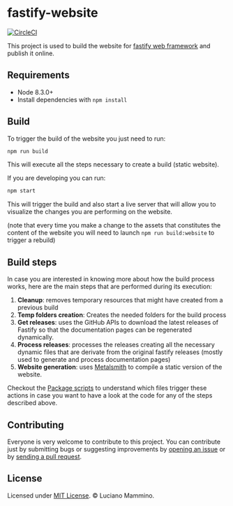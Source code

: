 # fastify-website

[![CircleCI](https://circleci.com/gh/lmammino/fastify-website.svg?style=shield)](https://circleci.com/gh/lmammino/fastify-website)

This project is used to build the website for [fastify web framework](https://github.com/fastify/fastify) and publish it online.


## Requirements

 - Node 8.3.0+
 - Install dependencies with `npm install`


## Build

To trigger the build of the website you just need to run:

```bash
npm run build
```

This will execute all the steps necessary to create a build (static website).

If you are developing you can run:

```bash
npm start
```

This will trigger the build and also start a live server that will allow you to visualize the changes you are performing on the website.

(note that every time you make a change to the assets that constitutes the content of the website you will need to launch `npm run build:website` to trigger a rebuild)


## Build steps

In case you are interested in knowing more about how the build process works, here are the main steps that are performed during its execution:

  1. **Cleanup**: removes temporary resources that might have created from a previous build
  2. **Temp folders creation**: Creates the needed folders for the build process
  3. **Get releases**: uses the GitHub APIs to download the latest releases of Fastify so that the documentation pages can be regenerated dynamically.
  4. **Process releases**: processes the releases creating all the necessary dynamic files that are derivate from the original fastify releases (mostly used to generate and process documentation pages)
  5. **Website generation**: uses [Metalsmith](http://www.metalsmith.io/) to compile a static version of the website.

Checkout the [Package scripts](package.json) to understand which files trigger these actions in case you want to have a look at the code for any of the steps described above.


## Contributing

Everyone is very welcome to contribute to this project.
You can contribute just by submitting bugs or suggesting improvements by
[opening an issue](issues) or by [sending a pull request](pulls).


## License
Licensed under [MIT License](LICENSE). © Luciano Mammino.
